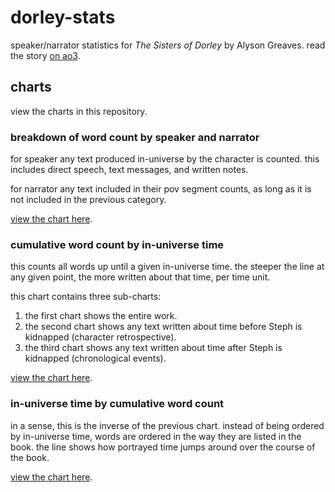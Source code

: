 # dorley-stats
speaker/narrator statistics for _The Sisters of Dorley_ by Alyson Greaves.
read the story [on ao3](https://archiveofourown.org/works/35394595).

## charts
view the charts in this repository.

### breakdown of word count by speaker and narrator
for speaker any text produced in-universe by the character is counted. this includes direct speech, text messages, and written notes.

for narrator any text included in their pov segment counts, as long as it is not included in the previous category.

[view the chart here](https://html-preview.github.io/?url=https://github.com/mhavos/dorley-stats/blob/main/speakers_and_narrators.html).

### cumulative word count by in-universe time
this counts all words up until a given in-universe time. the steeper the line at any given point, the more written about that time, per time unit.

this chart contains three sub-charts:
1. the first chart shows the entire work.
2. the second chart shows any text written about time before Steph is kidnapped (character retrospective).
3. the third chart shows any text written about time after Steph is kidnapped (chronological events).

[view the chart here](https://html-preview.github.io/?url=https://github.com/mhavos/dorley-stats/blob/main/cumulative_words_against_time.html).

### in-universe time by cumulative word count
in a sense, this is the inverse of the previous chart. instead of being ordered by in-universe time, words are ordered in the way they are listed in the book. the line shows how portrayed time jumps around over the course of the book.

[view the chart here](https://html-preview.github.io/?url=https://github.com/mhavos/dorley-stats/blob/main/time_against_cumulative_words.html).
